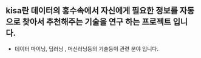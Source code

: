 ## kisa란 데이터의 홍수속에서 자신에게 필요한 정보를 자동으로 찾아서 추천해주는 기술을 연구 하는 프로젝트 입니다.


 - 데이터 마이닝, 딥러닝 , 머신러닝등의 기술등이 관련 분야 입니다.
    

